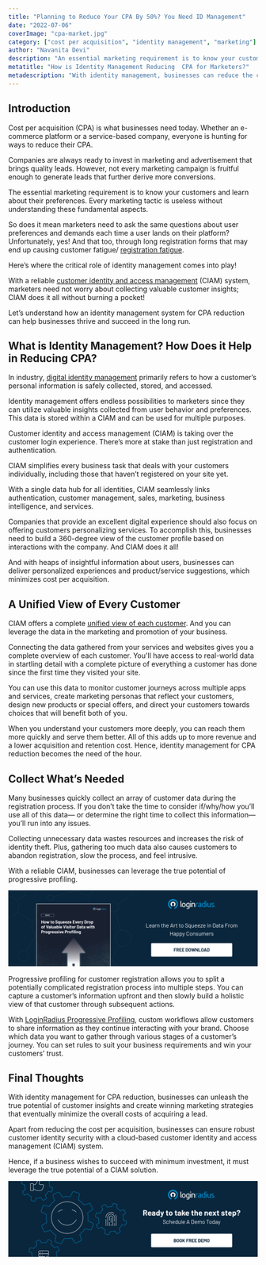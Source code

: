 ```yaml
---
title: "Planning to Reduce Your CPA By 50%? You Need ID Management"
date: "2022-07-06"
coverImage: "cpa-market.jpg"
category: ["cost per acquisition", "identity management", "marketing"]
author: "Navanita Devi"
description: "An essential marketing requirement is to know your customers first and then learn about their preferences. With a reliable CIAM system, marketers need not worry about collecting valuable customer insights; CIAM does it all without burning a pocket!  Let’s understand how."
metatitle: "How is Identity Management Reducing  CPA for Marketers?"
metadescription: "With identity management, businesses can reduce the cost of acquiring a lead. Learn how identity management for CPA reduction works for your business."
---
```


## Introduction

Cost per acquisition (CPA) is what businesses need today. Whether an e-commerce platform or a service-based company, everyone is hunting for ways to reduce their CPA. 

Companies are always ready to invest in marketing and advertisement that brings quality leads. However, not every marketing campaign is fruitful enough to generate leads that further derive more conversions. 

The essential marketing requirement is to know your customers and learn about their preferences. Every marketing tactic is useless without understanding these fundamental aspects. 

So does it mean marketers need to ask the same questions about user preferences and demands each time a user lands on their platform? Unfortunately, yes! And that too, through long registration forms that may end up causing customer fatigue/ [registration fatigue](https://www.loginradius.com/blog/identity/how-ui-ux-affects-registration/). 

Here’s where the critical role of identity management comes into play! 

With a reliable [customer identity and access management](https://www.loginradius.com/blog/identity/customer-identity-and-access-management/) (CIAM) system, marketers need not worry about collecting valuable customer insights; CIAM does it all without burning a pocket!

Let’s understand how an identity management system for CPA reduction can help businesses thrive and succeed in the long run. 

## What is Identity Management? How Does it Help in Reducing CPA? 

In industry, [digital identity management](https://www.loginradius.com/blog/identity/digital-identity-management/) primarily refers to how a customer’s personal information is safely collected, stored, and accessed.

Identity management offers endless possibilities to marketers since they can utilize valuable insights collected from user behavior and preferences. This data is stored within a CIAM and can be used for multiple purposes. 

Customer identity and access management (CIAM) is taking over the customer login experience. There’s more at stake than just registration and authentication. 

CIAM simplifies every business task that deals with your customers individually, including those that haven’t registered on your site yet. 

With a single data hub for all identities, CIAM seamlessly links authentication, customer management, sales, marketing, business intelligence, and services.

Companies that provide an excellent digital experience should also focus on offering customers personalizing services. To accomplish this, businesses need to build a 360-degree view of the customer profile based on interactions with the company. And CIAM does it all!

And with heaps of insightful information about users, businesses can deliver personalized experiences and product/service suggestions, which minimizes cost per acquisition. 

## A Unified View of Every Customer 

CIAM offers a complete [unified view of each customer](https://www.loginradius.com/profile-management/). And you can leverage the data in the marketing and promotion of your business. 

Connecting the data gathered from your services and websites gives you a complete overview of each customer. You'll have access to real-world data in startling detail with a complete picture of everything a customer has done since the first time they visited your site.

You can use this data to monitor customer journeys across multiple apps and services, create marketing personas that reflect your customers, design new products or special offers, and direct your customers towards choices that will benefit both of you.

When you understand your customers more deeply, you can reach them more quickly and serve them better. All of this adds up to more revenue and a lower acquisition and retention cost. Hence, identity management for CPA reduction becomes the need of the hour. 

## Collect What’s Needed

Many businesses quickly collect an array of customer data during the registration process. If you don’t take the time to consider if/why/how you’ll use all of this data— or determine the right time to collect this information—you’ll run into any issues. 

Collecting unnecessary data wastes resources and increases the risk of identity theft. Plus, gathering too much data also causes customers to abandon registration, slow the process, and feel intrusive.

With a reliable CIAM, businesses can leverage the true potential of progressive profiling. 

[![EB-Progressive-profiling](EB-Progressive-profiling.png)](https://www.loginradius.com/resource/how-to-squeeze-every-drop-of-progressive-profiling/)

Progressive profiling for customer registration allows you to split a potentially complicated registration process into multiple steps. You can capture a customer’s information upfront and then slowly build a holistic view of that customer through subsequent actions.

With [LoginRadius Progressive Profiling](https://www.loginradius.com/progressive-profiling/), custom workflows allow customers to share information as they continue interacting with your brand. Choose which data you want to gather through various stages of a customer’s journey. You can set rules to suit your business requirements and win your customers’ trust.


## Final Thoughts 

With identity management for CPA reduction, businesses can unleash the true potential of customer insights and create winning marketing strategies that eventually minimize the overall costs of acquiring a lead. 

Apart from reducing the cost per acquisition, businesses can ensure robust customer identity security with a cloud-based customer identity and access management (CIAM) system. 

Hence, if a business wishes to succeed with minimum investment, it must leverage the true potential of a CIAM solution. 


[![book-a-demo-loginradius](../../assets/book-a-demo-loginradius.png)](https://www.loginradius.com/book-a-demo/)
